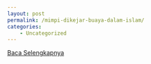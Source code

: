 ```yaml
---
layout: post
permalink: /mimpi-dikejar-buaya-dalam-islam/
categories:
    - Uncategorized
---
```


[Baca Selengkapnya](/10)